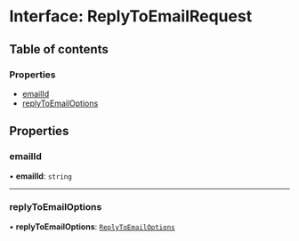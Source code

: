 # Interface: ReplyToEmailRequest

## Table of contents

### Properties

- [emailId](ReplyToEmailRequest.md#emailid)
- [replyToEmailOptions](ReplyToEmailRequest.md#replytoemailoptions)

## Properties

### <a id="emailid" name="emailid"></a> emailId

• **emailId**: `string`

___

### <a id="replytoemailoptions" name="replytoemailoptions"></a> replyToEmailOptions

• **replyToEmailOptions**: [`ReplyToEmailOptions`](ReplyToEmailOptions.md)
